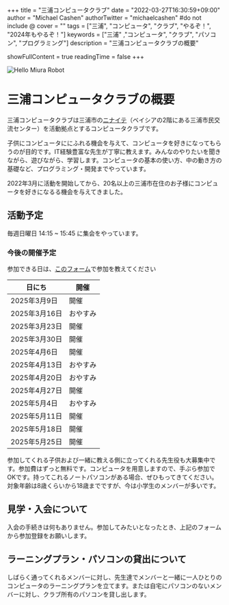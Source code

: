 +++
title = "三浦コンピュータクラブ"
date = "2022-03-27T16:30:59+09:00"
author = "Michael Cashen"
authorTwitter = "michaelcashen" #do not include @
cover = ""
tags = ["三浦", "コンピュータ", "クラブ", "やるぞ！", "2024年もやるぞ！"]
keywords = ["三浦" ,"コンピュータ", "クラブ", "パソコン", "プログラミング"]
description = "三浦コンピュータクラブの概要"

showFullContent = true
readingTime = false 
+++

![Hello Miura Robot](/images/robot_transparent.png) 
 
# 三浦コンピュータクラブの概要

三浦コンピュータクラブは三浦市の[ニナイテ](https://www.miuracc.org/)（ベイシアの2階にある三浦市民交流センター）を活動拠点とするコンピュータクラブです。

子供にコンピュータににふれる機会を与えて、コンピュータを好きになってもらうのが目的です。IT経験豊富な先生が丁寧に教えます。みんなのやりたいを聞きながら、遊びながら、学習します。コンピュータの基本の使い方、中の動き方の基礎など、プログラミング・開発までやっています。

2022年3月に活動を開始してから、20名以上の三浦市在住のお子様にコンピュータを好きになるる機会を与えてきました。

## 活動予定

毎週日曜日 14:15 ~ 15:45 に集会をやっています。

### 今後の開催予定

参加できる日は、[このフォーム](https://docs.google.com/forms/d/e/1FAIpQLSfEs_tJLCWqL4_ImyIpylQi3TEqLihmfyuFXHYS_2jq38My9A/viewform)で参加を教えてください

|日にち|開催|
|----|----|
|2025年3月9日|開催|
|2025年3月16日|おやすみ|
|2025年3月23日|開催|
|2025年3月30日|開催|
|2025年4月6日|開催|
|2025年4月13日|おやすみ|
|2025年4月20日|おやすみ|
|2025年4月27日|開催|
|2025年5月4日|おやすみ|
|2025年5月11日|開催|
|2025年5月18日|開催|
|2025年5月25日|開催|


参加してくれる子供および一緒に教える側に立ってくれる先生役も大募集中です。参加費はずっと無料です。コンピュータを用意しますので、手ぶら参加でOKです。持ってこれるノートパソコンがある場合、ぜひもってきてください。対象年齢は8歳くらいから18歳までですが、今は小学生のメンバーが多いです。

## 見学・入会について

入会の手続きは何もありません。参加してみたいとなったとき、上記のフォームから参加登録をお願いします。

## ラーニングプラン・パソコンの貸出について
しばらく通ってくれるメンバーに対し、先生達でメンバーと一緒に一人ひとりのコンピュータのラーニングプランを立てます。または自宅にパソコンのないメンバーに対し、クラブ所有のパソコンを貸し出します。


